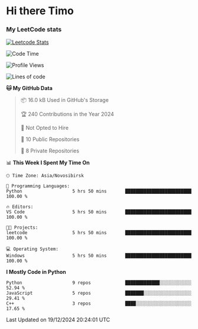 # Hi there Timo
### My LeetCode stats
[![Leetcode Stats](https://leetcard.jacoblin.cool/przdtl?border=0&radius=20&ext=heatmap&theme=nord)](https://leetcode.com/przdtl)

<!--START_SECTION:waka-->
![Code Time](http://img.shields.io/badge/Code%20Time-537%20hrs%206%20mins-blue)

![Profile Views](http://img.shields.io/badge/Profile%20Views-0-blue)

![Lines of code](https://img.shields.io/badge/From%20Hello%20World%20I%27ve%20Written-193.2%20thousand%20lines%20of%20code-blue)

**🐱 My GitHub Data** 

> 📦 16.0 kB Used in GitHub's Storage 
 > 
> 🏆 240 Contributions in the Year 2024
 > 
> 🚫 Not Opted to Hire
 > 
> 📜 10 Public Repositories 
 > 
> 🔑 8 Private Repositories 
 > 
📊 **This Week I Spent My Time On** 

```text
🕑︎ Time Zone: Asia/Novosibirsk

💬 Programming Languages: 
Python                   5 hrs 50 mins       █████████████████████████   100.00 % 

🔥 Editors: 
VS Code                  5 hrs 50 mins       █████████████████████████   100.00 % 

🐱‍💻 Projects: 
leetcode                 5 hrs 50 mins       █████████████████████████   100.00 % 

💻 Operating System: 
Windows                  5 hrs 50 mins       █████████████████████████   100.00 % 
```

**I Mostly Code in Python** 

```text
Python                   9 repos             █████████████░░░░░░░░░░░░   52.94 % 
JavaScript               5 repos             ███████░░░░░░░░░░░░░░░░░░   29.41 % 
C++                      3 repos             ████░░░░░░░░░░░░░░░░░░░░░   17.65 % 
```




 Last Updated on 19/12/2024 20:24:01 UTC
<!--END_SECTION:waka-->
